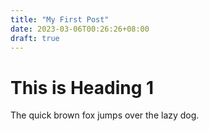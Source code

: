 ```yaml
---
title: "My First Post"
date: 2023-03-06T00:26:26+08:00
draft: true
---
```


# This is Heading 1
The quick brown fox jumps over the lazy dog.

